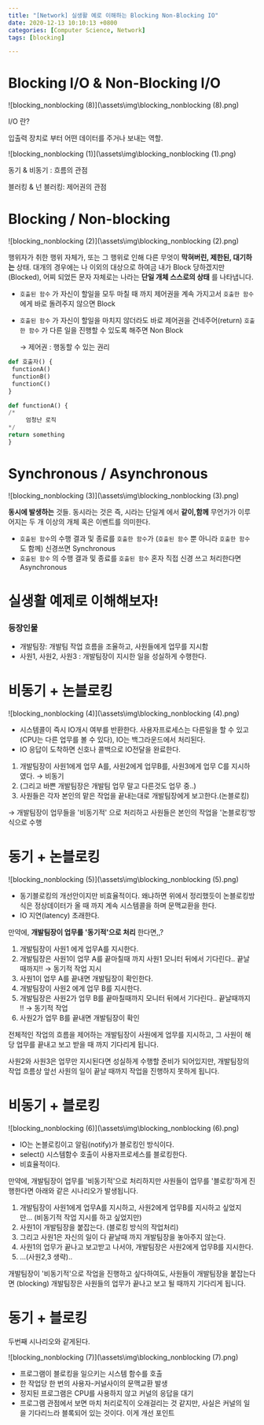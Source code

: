 ```yaml
---
title: "[Network] 실생활 예로 이해하는 Blocking Non-Blocking IO"
date: 2020-12-13 10:10:13 +0800
categories: [Computer Science, Network]
tags: [blocking]  

---
```


 # Blocking I/O & Non-Blocking I/O

![blocking_nonblocking (8)](\assets\img\blocking_nonblocking (8).png)

I/O 란?

입출력 장치로 부터 어떤 데이터를 주거나 보내는 역할.

![blocking_nonblocking (1)](\assets\img\blocking_nonblocking (1).png)

동기 & 비동기 : 흐름의 관점 

블러킹 & 넌 블러킹: 제어권의 관점 

# Blocking / Non-blocking

![blocking_nonblocking (2)](\assets\img\blocking_nonblocking (2).png)

행위자가 취한 행위 자체가, 또는 그 행위로 인해 다른 무엇이 **막혀버린, 제한된, 대기하는** 상태. 대개의 경우에는 나 이외의 대상으로 하여금 내가 Block 당하겠지만(Blocked), 어찌 되었든 문자 자체로는 나라는 **단일 개체 스스로의 상태** 를 나타냅니다.

- `호출된 함수` 가 자신이 할일을 모두 마칠 때 까지 제어권을 계속 가지고서 `호출한 함수` 에게 바로 돌려주지 않으면 Block

- `호출된 함수` 가 자신이 할일을 마치지 않더라도 바로 제어권을 건네주어(return) `호출한 함수` 가 다른 일을 진행할 수 있도록 해주면 Non Block

  → 제어권 : 행동할 수 있는 권리

```python
def 호출자() {
 functionA()
 functionB()
 functionC()
}

def functionA() {
/*
	 엄청난 로직
*/
return something
}
```

# Synchronous / Asynchronous

![blocking_nonblocking (3)](\assets\img\blocking_nonblocking (3).png)

**동시에 발생하는** 것들. 동시라는 것은 즉, 시라는 단일계 에서 **같이,함께** 무언가가 이루어지는 두 개 이상의 개체 혹은 이벤트를 의미한다.

- `호출된 함수`의 수행 결과 및 종료를 `호출한 함수`가 (`호출된 함수` 뿐 아니라 `호출한 함수` 도 함께) 신경쓰면 Synchronous
- `호출된 함수` 의 수행 결과 및 종료를 `호출된 함수` 혼자 직접 신경 쓰고 처리한다면 Asynchronous

# 실생활 예제로 이해해보자!

### 등장인물

- 개발팀장: 개발팀 작업 흐름을 조율하고, 사원들에게 업무를 지시함
- 사원1, 사원2, 사원3 : 개발팀장이 지시한 일을 성실하게 수행한다.

# 비동기 + 논블로킹

![blocking_nonblocking (4)](\assets\img\blocking_nonblocking (4).png)

- 시스템콜이 즉시 IO개시 여부를 반환한다. 사용자프로세스는 다른일을 할 수 있고(CPU는 다른 업무를 볼 수 있다), IO는 백그라운드에서 처리된다.
- IO 응답이 도착하면 신호나 콜백으로 IO전달을 완료한다.

1. 개발팀장이 사원1에게 업무 A를, 사원2에게 업무B를, 사원3에게 업무 C를 지시하였다. → 비동기
2. (그리고 바쁜 개발팀장은 개발팀 업무 말고 다른것도 업무 중..)
3. 사원들은 각자 본인의 맡은 작업을 끝내는대로 개발팀장에게 보고한다.(논블로킹)

→ 개발팀장이 업무들을 '비동기적' 으로 처리하고 사원들은 본인의 작업을 '논블로킹'방식으로 수행

# 동기 + 논블로킹

![blocking_nonblocking (5)](\assets\img\blocking_nonblocking (5).png)

- 동기블로킹의 개선안이지만 비효율적이다. 왜냐하면 위에서 정리했듯이 논블로킹방식은 정상데이터가 올 때 까지 계속 시스템콜을 하며 문맥교환을 한다.
- IO 지연(latency) 초래한다.

만약에, **개발팀장이 업무를 '동기적'으로 처리** 한다면,,?

1. 개발팀장이 사원1 에게 업무A를 지시한다.
2. 개발팀장은 사원1이 업무 A를 끝마칠때 까지 사원1 모니터 뒤에서 기다린다.. 끝날때까지!! → 동기적 작업 지시
3. 사원1이 업무 A를 끝내면 개발팀장이 확인한다.
4. 개발팀장이 사원2 에게 업무 B를 지시한다.
5. 개발팀장은 사원2가 업무 B를 끝마칠때까지 모니터 뒤에서 기다린다.. 끝날때까지 !! → 동기적 작업
6. 사원2가 업무 B를 끝내면 개발팀장이 확인

전체적인 작업의 흐름을 제어하는 개발팀장이 사원에게 업무를 지시하고, 그 사원이 해당 업무를 끝내고 보고 받을 때 까지 기다리게 됩니다.

사원2와 사원3은 업무만 지시된다면 성실하게 수행할 준비가 되어있지만, 개발팀장의 작업 흐름상 앞선 사원의 일이 끝날 때까지 작업을 진행하지 못하게 됩니다.

# 비동기 + 블로킹

![blocking_nonblocking (6)](\assets\img\blocking_nonblocking (6).png)

- IO는 논블로킹이고 알림(notify)가 블로킹인 방식이다.
- select() 시스템함수 호출이 사용자프로세스를 블로킹한다.
- 비효율적이다.

만약에, 개발팀장이 업무를 '비동기적'으로 처리하지만 사원들이 업무를 '블로킹'하게 진행한다면 아래와 같은 시나리오가 발생됩니다.

1. 개발팀장이 사원1에게 업무A를 지시하고, 사원2에게 업무B를 지시하고 싶었지만... (비동기적 작업 지시를 하고 싶었지만)
2. 사원1이 개발팀장을 붙잡는다. (블로킹 방식의 작업처리)
3. 그리고 사원1은 자신의 일이 다 끝날때 까지 개발팀장을 놓아주지 않는다.
4. 사원1의 업무가 끝나고 보고받고 나서야, 개발팀장은 사원2에게 업무B를 지시한다.
5. ...(사원2,3 생략)..

개발팀장이 '비동기적'으로 작업을 진행하고 싶다하여도, 사원들이 개발팀장을 붙잡는다면 (blocking) 개발팀장은 사원들의 업무가 끝나고 보고 될 때까지 기다리게 됩니다.

# 동기 + 블로킹

두번째 시나리오와 같게된다.

![blocking_nonblocking (7)](\assets\img\blocking_nonblocking (7).png)

- 프로그램이 블로킹을 일으키는 시스템 함수를 호출
- 한 작업당 한 번의 사용자-커널사이의 문맥교환 발생
- 정지된 프로그램은 CPU를 사용하지 않고 커널의 응답을 대기
- 프로그램 관점에서 보면 마치 처리로직이 오래걸리는 것 같지만, 사실은 커널의 일을 기다리느라 블록되어 있는 것이다. 이게 개선 포인트